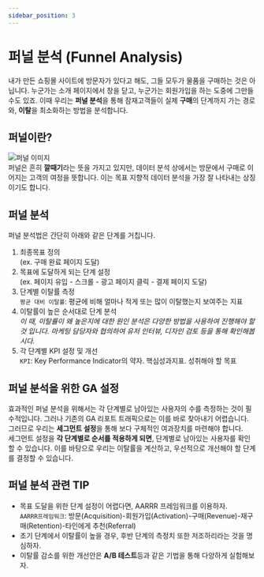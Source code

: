 ```yaml
---
sidebar_position: 3
---
```

# 퍼널 분석 (Funnel Analysis)
내가 만든 쇼핑몰 사이트에 방문자가 있다고 해도, 그들 모두가 물품을 구매하는 것은 아닙니다. 누군가는 소개 페이지에서 창을 닫고, 누군가는 회원가입을 하는 도중에 그만들 수도 있죠. 이때 우리는 **퍼널 분석**을 통해 잠재고객들이 실제 **구매**의 단계까지 가는 경로와, **이탈**을 최소화하는 방법을 분석합니다.

## 퍼널이란?
![퍼널 이미지](https://static.thenounproject.com/png/2731497-200.png "출처: thenounproject.com monkik")  
퍼널은 흔히 **깔때기**라는 뜻을 가지고 있지만, 데이터 분석 상에서는 방문에서 구매로 이어지는 고객의 여정을 뜻합니다. 이는 목표 지향적 데이터 분석을 가장 잘 나타내는 상징이기도 합니다.

## 퍼널 분석
퍼널 분석법은 간단히 아래와 같은 단계를 거칩니다.
1. 최종목표 정의<br/>(ex. 구매 완료 페이지 도달)
2. 목표에 도달하게 되는 단계 설정<br/>(ex. 페이지 유입 - 스크롤 - 광고 페이지 클릭 - 결제 페이지 도달)
3. 단계별 이탈률 측정<br/> 
```평균 대비 이탈률```: 평균에 비해 얼마나 적게 또는 많이 이탈했는지 보여주는 지표
4. 이탈률이 높은 순서대로 단계 분석<br/>
*이 때, 이탈률이 왜 높은지에 대한 원인 분석은 다양한 방법을 사용하여 진행해야 할 것 입니다. 마케팅 담당자와 협의하여 유저 인터뷰, 디자인 검토 등을 통해 확인해봅시다.*
5. 각 단계별 KPI 설정 및 개선<BR/>
```KPI```: Key Performance Indicator의 약자. 핵심성과지표. 성취해야 할 목표

## 퍼널 분석을 위한 GA 설정
효과적인 퍼널 분석을 위해서는 각 단계별로 남아있는 사용자의 수를 측정하는 것이 필수적입니다. 그러나 기존의 GA 리포트 트래픽으로는 이를 바로 찾아내기 어렵습니다. 그러므로 우리는 **세그먼트 설정**을 통해 보다 구체적인 여과장치를 마련해야 합니다.  
세그먼트 설정을 **각 단계별로 순서를 적용하게 되면**, 단계별로 남아있는 사용자를 확인할 수 있습니다. 이를 바탕으로 우리는 이탈률을 계산하고, 우선적으로 개선해야 할 단계를 결정할 수 있습니다.

## 퍼널 분석 관련 TIP
- 목표 도달을 위한 단계 설정이 어렵다면, AARRR 프레임워크를 이용하자.<br/>
```AARRR프레임워크```: 방문(Acquisition)-회원가입(Activation)-구매(Revenue)-재구매(Retention)-타인에게 추천(Referral)
- 초기 단계에서 이탈률이 높을 경우, 후반 단계의 측정치 또한 저조하리라는 것을 명심하자.
- 이탈률 감소를 위한 개선안은 **A/B 테스트**등과 같은 기법을 통해 다양하게 실험해보자.